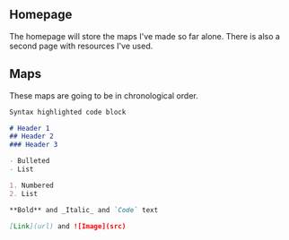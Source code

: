 ## Homepage
The homepage will store the maps I've made so far alone. There is also a second page with resources I've used.

## Maps
These maps are going to be in chronological order.

```markdown
Syntax highlighted code block

# Header 1
## Header 2
### Header 3

- Bulleted
- List

1. Numbered
2. List

**Bold** and _Italic_ and `Code` text

[Link](url) and ![Image](src)
```
